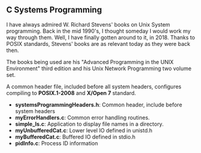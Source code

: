 ## C Systems Programming
I have always admired W. Richard Stevens' books on Unix System
programming.  Back in the mid 1990's, I thought someday I would
work my way through them.  Well, I have finally gotten around to
it, in 2018.  Thanks to POSIX standards, Stevens' books are as
relevant today as they were back then.

The books being used are his
"Advanced Programming in the UNIX Environment" third edition and his
Unix Network Programming two volume set.

A common header file, included before all system headers, configures
compiling to __POSIX.1-2008__ and __X/Open 7__ standard.

* __systemsProgrammingHeaders.h__: Common header, include before system headers
* __myErrorHandlers.c__: Common error handling routines.
* __simple_ls.c__: Application to display file names in a directory.
* __myUnbufferedCat.c__: Lower level IO defined in unistd.h
* __myBufferedCat.c__: Buffered IO defined in stdio.h
* __pidInfo.c__: Process ID information
